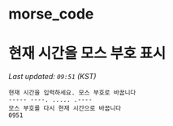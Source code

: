 # morse_code
# 현재 시간을 모스 부호 표시
<!-- MORSE_TIME_START -->
_Last updated: `09:51` (KST)_

```
현재 시간을 입력하세요. 모스 부호로 바꿉니다
----- ----. ..... .----
모스 부호를 다시 현재 시간으로 바꿉니다
0951
```
<!-- MORSE_TIME_END -->
